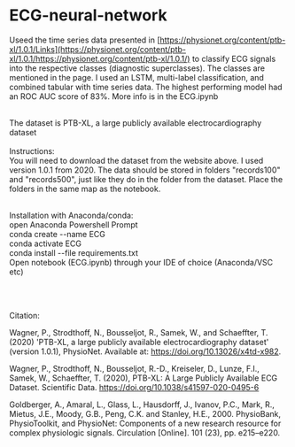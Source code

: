 # ECG-neural-network
 
Useed the time series data presented in [https://physionet.org/content/ptb-xl/1.0.1/Links](https://physionet.org/content/ptb-xl/1.0.1/https://physionet.org/content/ptb-xl/1.0.1/) to classify ECG signals into the respective classes (diagnostic superclasses). The classes are mentioned in the page. I used an LSTM, multi-label classification, and combined tabular with time series data. The highest performing model had an ROC AUC score of 83%. More info is in the ECG.ipynb <br> <br>

The dataset is PTB-XL, a large publicly available electrocardiography dataset
<br>
<br>
Instructions:
<br>
You will need to download the dataset from the website above. I used version 1.0.1 from 2020. The data should be stored in folders "records100" and "records500", just like they do in the folder from the dataset. Place the folders in the same map as the notebook.

<br>
Installation with Anaconda/conda: <br>
open Anaconda Powershell Prompt <br>
conda create --name ECG <br>
conda activate ECG <br>
conda install --file requirements.txt <br>
Open notebook (ECG.ipynb) through your IDE of choice (Anaconda/VSC etc)


<br> <br>


Citation: <br>

Wagner, P., Strodthoff, N., Bousseljot, R., Samek, W., and Schaeffter, T. (2020) 'PTB-XL, a large publicly available electrocardiography dataset' (version 1.0.1), PhysioNet. Available at: https://doi.org/10.13026/x4td-x982.

Wagner, P., Strodthoff, N., Bousseljot, R.-D., Kreiseler, D., Lunze, F.I., Samek, W., Schaeffter, T. (2020), PTB-XL: A Large Publicly Available ECG Dataset. Scientific Data. https://doi.org/10.1038/s41597-020-0495-6

Goldberger, A., Amaral, L., Glass, L., Hausdorff, J., Ivanov, P.C., Mark, R., Mietus, J.E., Moody, G.B., Peng, C.K. and Stanley, H.E., 2000. PhysioBank, PhysioToolkit, and PhysioNet: Components of a new research resource for complex physiologic signals. Circulation [Online]. 101 (23), pp. e215–e220.
